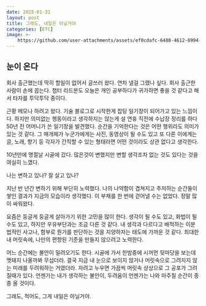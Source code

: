 ```yaml
---
date: 2025-01-31
layout: post
title: 그래도, 내일은 아닐거야
categories: [ETC]
image: >-
    https://github.com/user-attachments/assets/ef0cdafc-6488-4612-8994-40ae1c87b22d
---
```


## 눈이 온다

회사 출근했는데 딱히 할일이 없어서 글쓰러 왔다. 연차 낼걸 그랬나 싶다. 
회사 출근한 사람이 손에 꼽는다. 
챕터 리드분도 오늘은 개인 공부하다가 귀가하면 좋을 것 같다고 해서 타자를 투닥투닥 중이다.

근황 메모나 하려고 왔다. 기술 블로그로 시작한게 잡탕 일기장이 되어가고 있는 느낌이다.
하지만 의미없는 행동이라고 생각하지는 않는게 
설 연휴 직전에 수납장 정리를 하다 50년 전 어머니가 쓴 일기장을 발견했다.
순간을 기억한다는 것은 어떤 행위라도 의미가 있는 것 같다. 
그 매개체가 누군가에게는 사진, 동영상이 될 수도 있고 또 다른 이에게는 글, 노래, 향기 등 각자가 간직할 수 있는 형태라면 어떤 것이라도 상관 없다고 생각한다.

10년만에 명절날 시골에 갔다. 
많은것이 변했지만 변할 생각조차 없는 것도 있다는 것을 여실히 느꼈다. 

나는 변하고 있나? 잘 살고 있나?

지난 반 년간 변하기 위해 부단히 노력했다. 
나의 나약함이 겹쳐지고 주저하는 순간들이 쌓인 결과가 지금의 모습이라 생각했다.
이 부채를 한 번에 걷어낼 수는 없었다. 정말 많이 싸워왔다.

요즘은 둥글게 둥글게 살아가기 위한 고민을 많이 한다.
생각이 될 수도 있고, 화법이 될 수도 있고, 하지만 우유부단과는 조금 다른 것 같다. 
내 생각과 다르다고 배척하는 이분법적인 사고나, 함부로 뭔가를 판단하는 것을 지양하자는 태도에 가까운 것 같다.
최대한 내 머릿속에, 나만의 편향된 기준을 만들지 않으려고 노력한다.

어느 순간에는 불안이 밀려오기도 한다.
시골에 가서 한밤중에 시꺼먼 뒷마당을 보는데 멧돼지 나올까봐 무섭더라.
결국 지금 내 눈으로 보이지 않거나 머릿속으로 그려지지 않는 미래를 두려워하는 거였더라.
자려고 누우면 가끔씩 머릿속 상상으로 그 공포가 그려질때가 있다.
언젠가는 내가 생각하는 불안이, 두려움이 언젠가는 나와 마주칠 순간이 종종 올 것이다.

그래도, 적어도, 그게 내일은 아닐거야.
